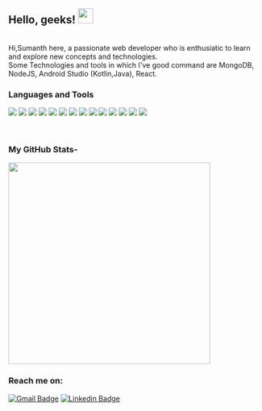 ## Hello, geeks! <img src="https://media.giphy.com/media/gM5qFksULw54NMWyry/giphy.gif" width="30px">


<br>
<!-- <img width="21%" align="right" alt="Github" src="https://media.giphy.com/media/LmNwrBhejkK9EFP504/giphy.gif" />
<img src="https://media.giphy.com/media/IeRdg7gLkfK1ly2mFU/giphy.gif" height="200" wifdth="200"> -->
Hi,Sumanth here, a passionate web developer who is enthusiatic to learn and explore new concepts and technologies.
<br>
Some Technologies and tools in which I've good command are MongoDB, NodeJS, Android Studio (Kotlin,Java), React.
<br>
<!-- <br>
Also I'm into competetive programming and participating in various contests has boosted my confidence and improved my problem-solving skills.
<br> -->

### Languages and Tools

<img src = "https://img.shields.io/badge/-HTML5-E34F26?style=flat&logo=html5&logoColor=white"> <img src = "https://img.shields.io/badge/-CSS3-1572B6?style=flat&logo=css3&logoColor=white">
<img src="https://img.shields.io/badge/-Bootstrap-563D7C?style=flat&logo=bootstrap&logoColor=white">
<img src="https://img.shields.io/badge/-JavaScript-eed718?style=flat&logo=javascript&logoColor=ffffff">
<img src="https://img.shields.io/badge/-React-000000?style=flat&logo=react&logoColor=00c8ff">
<img src="https://img.shields.io/badge/-MongoDB-4DB33D?style=flat&logo=mongodb&logoColor=FFFFFF">
<img src="https://img.shields.io/badge/-Express.js-787878?style=flat">
<img src="https://img.shields.io/badge/-Node.js-3C873A?style=flat&logo=Node.js&logoColor=white">
<img src="https://img.shields.io/badge/-Firebase-FFA611?style=flat&logo=firebase&logoColor=FFFFFF">
<img src="http://img.shields.io/badge/-Git-F1502F?style=flat&logo=git&logoColor=FFFFFF">
<img src="http://img.shields.io/badge/-Github-000000?style=flat&logo=github&logoColor=FFFFFF">
<img src="http://img.shields.io/badge/-VS%20Code-007ACC?style=flat&logo=visual%20studio%20code&logoColor=white">
<img src="https://img.shields.io/badge/-C%20&%20C++-659ad2?style=flat&logo=c%2B%2B&logoColor=ffffff"> 
<img src="http://img.shields.io/badge/-Python-000000?style=flat&logo=github&logoColor=FFFFFF">

<br>
<h3> My GitHub Stats-</h3>

<img src="https://github-readme-stats.vercel.app/api?username=sumanth-14&show_icons=true&theme=dark" width="400">

 
 <h3> Reach me on:</h3>

 [![Gmail Badge](https://img.shields.io/badge/-Gmail-c14438?style=flat&logo=Gmail&logoColor=white)](mailto:reddysaisumanth8@gmail.com "Connect via Email")
 [![Linkedin Badge](https://img.shields.io/badge/-LinkedIn-0072b1?style=flat&logo=Linkedin&logoColor=white)](https://www.linkedin.com/in/sumanth14/ "Connect on LinkedIn")






 
<!--  <details> 
  <summary>💻 More Stats</summary>
   <img alt="Sumanth's Activity Graph" src="https://activity-graph.herokuapp.com/graph?username=shreyasbhakta&theme=react-dark"/> 
</details> -->


<!--
**sumanth-14/sumanth-14** is a ✨ _special_ ✨ repository because its `README.md` (this file) appears on your GitHub profile.

Here are some ideas to get you started:

- 🔭 I’m currently working on ...
- 🌱 I’m currently learning ...
- 👯 I’m looking to collaborate on ...
- 🤔 I’m looking for help with ...
- 💬 Ask me about ...
- 📫 How to reach me: ...
- 😄 Pronouns: ...
- ⚡ Fun fact: ...
-->
